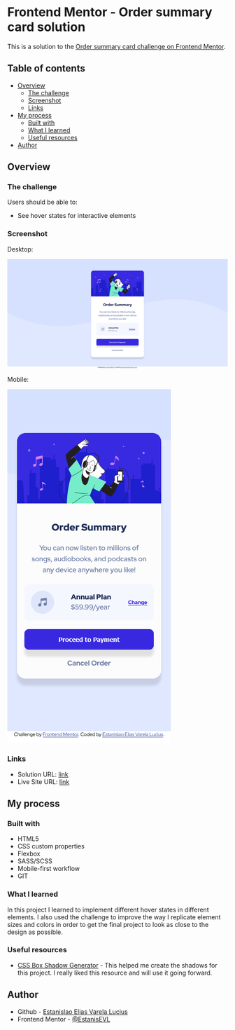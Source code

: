 # Frontend Mentor - Order summary card solution

This is a solution to the [Order summary card challenge on Frontend Mentor](https://www.frontendmentor.io/challenges/order-summary-component-QlPmajDUj).
## Table of contents

- [Overview](#overview)
  - [The challenge](#the-challenge)
  - [Screenshot](#screenshot)
  - [Links](#links)
- [My process](#my-process)
  - [Built with](#built-with)
  - [What I learned](#what-i-learned)
  - [Useful resources](#useful-resources)
- [Author](#author)

## Overview

### The challenge

Users should be able to:

- See hover states for interactive elements

### Screenshot

Desktop:

![](./Screenshot-Desktop-Frontend-Mentor-Order-summary-card.png)

Mobile:

![](./Screenshot-Mobile-Frontend-Mentor-Order-summary-card.png)

### Links

- Solution URL: [link](https://github.com/EstanisEVL/order-summary-component)
- Live Site URL: [link](https://estanisevl.github.io/order-summary-component/)

## My process

### Built with

- HTML5
- CSS custom properties
- Flexbox
- SASS/SCSS
- Mobile-first workflow
- GIT

### What I learned

In this project I learned to implement different hover states in different elements. I also used the challenge to improve the way I replicate element sizes and colors in order to get the final project to look as close to the design as possible.

### Useful resources

- [CSS Box Shadow Generator](https://cssgenerator.org/box-shadow-css-generator.html) - This helped me create the shadows for this project. I really liked this resource and will use it going forward.

## Author

- Github - [Estanislao Elias Varela Lucius](https://github.com/EstanisEVL)
- Frontend Mentor - [@EstanisEVL](https://www.frontendmentor.io/profile/EstanisEVL)
